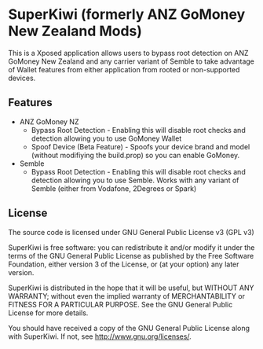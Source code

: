 # SuperKiwi (formerly ANZ GoMoney New Zealand Mods)

This is a Xposed application allows users to bypass root detection on ANZ GoMoney New Zealand and 
any carrier variant of Semble to take advantage of Wallet features from either application 
from rooted or non-supported devices.

## Features
- ANZ GoMoney NZ
    - Bypass Root Detection - Enabling this will disable root checks and detection allowing you to use GoMoney Wallet
    - Spoof Device (Beta Feature) - Spoofs your device brand and model (without modifiying the build.prop) so you can enable GoMoney.
- Semble
    - Bypass Root Detection - Enabling this will disable root checks and detection allowing you to use Semble. Works with any variant of Semble (either from Vodafone, 2Degrees or Spark)

## License 

The source code is licensed under GNU General Public License v3 (GPL v3) 

SuperKiwi is free software: you can redistribute it and/or modify
it under the terms of the GNU General Public License as published by
the Free Software Foundation, either version 3 of the License, or
(at your option) any later version.

SuperKiwi is distributed in the hope that it will be useful,
but WITHOUT ANY WARRANTY; without even the implied warranty of
MERCHANTABILITY or FITNESS FOR A PARTICULAR PURPOSE.  See the
GNU General Public License for more details.

You should have received a copy of the GNU General Public License
along with SuperKiwi.  If not, see <http://www.gnu.org/licenses/>.